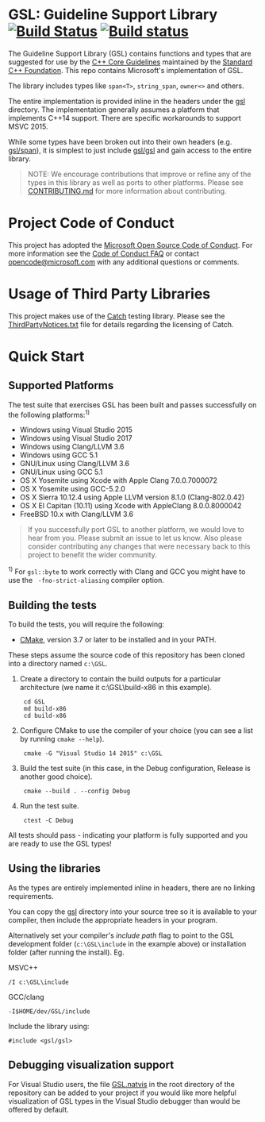 # GSL: Guideline Support Library [![Build Status](https://travis-ci.org/Microsoft/GSL.svg?branch=master)](https://travis-ci.org/Microsoft/GSL) [![Build status](https://ci.appveyor.com/api/projects/status/github/Microsoft/GSL?svg=true)](https://ci.appveyor.com/project/neilmacintosh/GSL)

The Guideline Support Library (GSL) contains functions and types that are suggested for use by the
[C++ Core Guidelines](https://github.com/isocpp/CppCoreGuidelines) maintained by the [Standard C++ Foundation](https://isocpp.org).
This repo contains Microsoft's implementation of GSL.

The library includes types like `span<T>`, `string_span`, `owner<>` and others.

The entire implementation is provided inline in the headers under the [gsl](./include/gsl) directory. The implementation generally assumes a platform that implements C++14 support. There are specific workarounds to support MSVC 2015.

While some types have been broken out into their own headers (e.g. [gsl/span](./include/gsl/span)),
it is simplest to just include [gsl/gsl](./include/gsl/gsl) and gain access to the entire library.

> NOTE: We encourage contributions that improve or refine any of the types in this library as well as ports to
other platforms. Please see [CONTRIBUTING.md](./CONTRIBUTING.md) for more information about contributing.

# Project Code of Conduct
This project has adopted the [Microsoft Open Source Code of Conduct](https://opensource.microsoft.com/codeofconduct/). For more information see the [Code of Conduct FAQ](https://opensource.microsoft.com/codeofconduct/faq/) or contact [opencode@microsoft.com](mailto:opencode@microsoft.com) with any additional questions or comments.

# Usage of Third Party Libraries
This project makes use of the [Catch](https://github.com/philsquared/catch) testing library. Please see the [ThirdPartyNotices.txt](./ThirdPartyNotices.txt) file for details regarding the licensing of Catch.

# Quick Start
## Supported Platforms
The test suite that exercises GSL has been built and passes successfully on the following platforms:<sup>1)</sup>

* Windows using Visual Studio 2015
* Windows using Visual Studio 2017
* Windows using Clang/LLVM 3.6
* Windows using GCC 5.1
* GNU/Linux using Clang/LLVM 3.6
* GNU/Linux using GCC 5.1
* OS X Yosemite using Xcode with Apple Clang 7.0.0.7000072
* OS X Yosemite using GCC-5.2.0
* OS X Sierra 10.12.4 using Apple LLVM version 8.1.0 (Clang-802.0.42)
* OS X El Capitan (10.11) using Xcode with AppleClang 8.0.0.8000042
* FreeBSD 10.x with Clang/LLVM 3.6

> If you successfully port GSL to another platform, we would love to hear from you. Please submit an issue to let us know. Also please consider
contributing any changes that were necessary back to this project to benefit the wider community.

<sup>1)</sup> For `gsl::byte` to work correctly with Clang and GCC you might have to use the ` -fno-strict-aliasing` compiler option.

## Building the tests
To build the tests, you will require the following:

* [CMake](http://cmake.org), version 3.7 or later to be installed and in your PATH.

These steps assume the source code of this repository has been cloned into a directory named `c:\GSL`.

1. Create a directory to contain the build outputs for a particular architecture (we name it c:\GSL\build-x86 in this example).

        cd GSL
        md build-x86
        cd build-x86

2. Configure CMake to use the compiler of your choice (you can see a list by running `cmake --help`).

        cmake -G "Visual Studio 14 2015" c:\GSL

3. Build the test suite (in this case, in the Debug configuration, Release is another good choice).

        cmake --build . --config Debug

4. Run the test suite.

        ctest -C Debug

All tests should pass - indicating your platform is fully supported and you are ready to use the GSL types!

## Using the libraries
As the types are entirely implemented inline in headers, there are no linking requirements.

You can copy the [gsl](./include/gsl) directory into your source tree so it is available
to your compiler, then include the appropriate headers in your program.

Alternatively set your compiler's *include path* flag to point to the GSL development folder (`c:\GSL\include` in the example above) or installation folder (after running the install). Eg.

MSVC++

    /I c:\GSL\include

GCC/clang

    -I$HOME/dev/GSL/include

Include the library using:

    #include <gsl/gsl>

## Debugging visualization support
For Visual Studio users, the file [GSL.natvis](./GSL.natvis) in the root directory of the repository can be added to your project if you would like more helpful visualization of GSL types in the Visual Studio debugger than would be offered by default.
